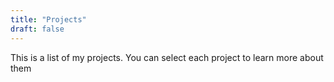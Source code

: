 ```yaml
---
title: "Projects"
draft: false
---
```


This is a list of my projects. You can select each project to learn more about them

